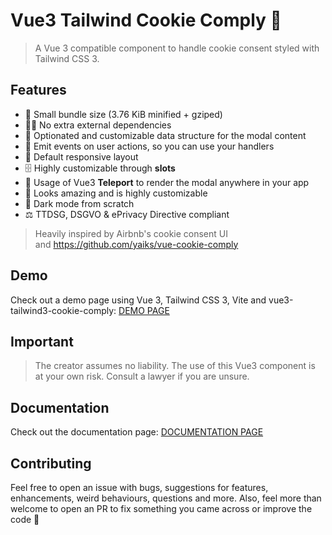 # Vue3 Tailwind Cookie Comply 🍪

[//]: # 'Insert on Made with vue!'

> A Vue 3 compatible component to handle cookie consent styled with Tailwind CSS 3.

## Features

- 🔹 Small bundle size (3.76 KiB minified + gziped)
- 🙅‍♂️ No extra external dependencies
- 🤖 Optionated and customizable data structure for the modal content
- 👐 Emit events on user actions, so you can use your handlers
- 📱 Default responsive layout
- 🗄️ Highly customizable through **slots**
- 🚪 Usage of Vue3 **Teleport** to render the modal anywhere in your app
- 💅 Looks amazing and is highly customizable
- 🌙 Dark mode from scratch
- ⚖️ TTDSG, DSGVO & ePrivacy Directive compliant

> Heavily inspired by Airbnb's cookie consent UI  
> and https://github.com/yaiks/vue-cookie-comply
 
## Demo

Check out a demo page using Vue 3, Tailwind CSS 3, Vite and vue3-tailwind3-cookie-comply: [DEMO PAGE](https://tiny-taffy-6fa155.netlify.app/)

## Important

> The creator assumes no liability. The use of this Vue3 component is at your own risk. Consult a lawyer if you are unsure. 

## Documentation

Check out the documentation page: [DOCUMENTATION PAGE](https://ipaat.github.io/vue3-tailwind3-cookie-comply/)

## Contributing

Feel free to open an issue with bugs, suggestions for features, enhancements, weird behaviours, questions and more. Also, feel more than welcome to open an PR to fix something you came across or improve the code 🚀
